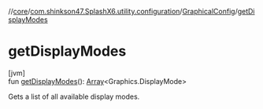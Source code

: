 //[core](../../../index.md)/[com.shinkson47.SplashX6.utility.configuration](../index.md)/[GraphicalConfig](index.md)/[getDisplayModes](get-display-modes.md)

# getDisplayModes

[jvm]\
fun [getDisplayModes](get-display-modes.md)(): [Array](https://kotlinlang.org/api/latest/jvm/stdlib/kotlin/-array/index.html)&lt;Graphics.DisplayMode&gt;

Gets a list of all available display modes.
